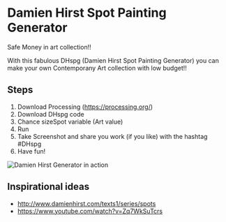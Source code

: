 # Damien Hirst Spot Painting Generator
Safe Money in art collection!!

With this fabulous DHspg (Damien Hirst Spot Painting Generator) you can make your own Contemporany Art collection with low budget!!

Steps
-----

1. Download Processing (https://processing.org/)
2. Download DHspg code
3. Chance sizeSpot variable (Art value)
4. Run
5. Take Screenshot and share you work (if you like) with the hashtag #DHspg
6. Have fun!

![Damien Hirst Generator in action](https://pbs.twimg.com/media/DQlB3weVoAE8kwG.jpg "Screenshot")

Inspirational ideas
-------------------
* http://www.damienhirst.com/texts1/series/spots
* https://www.youtube.com/watch?v=Zq7WkSuTcrs
